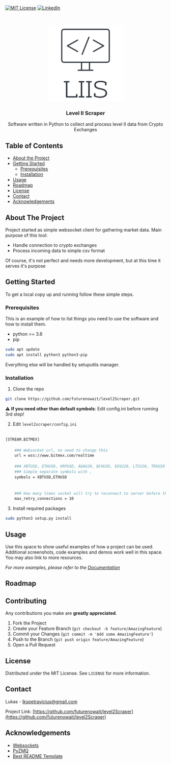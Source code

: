 
<!-- PROJECT SHIELDS -->
<!--
*** I'm using markdown "reference style" links for readability.
*** Reference links are enclosed in brackets [ ] instead of parentheses ( ).
*** See the bottom of this document for the declaration of the reference variables
*** for contributors-url, forks-url, etc. This is an optional, concise syntax you may use.
*** https://www.markdownguide.org/basic-syntax/#reference-style-links
-->
[![MIT License][license-shield]][license-url]
[![LinkedIn][linkedin-shield]][linkedin-url]



<!-- PROJECT LOGO -->
<br />
<p align="center">
  <a href="https://github.com/futurenowait/level2Scraper">
    <img src="img/logo.png" alt="Logo" width="240" height="240">
  </a>

  <h3 align="center">Level II Scraper</h3>

  <p align="center">
    Software written in Python to collect and process level II data from Crypto Exchanges
    
  </p>
</p>



<!-- TABLE OF CONTENTS -->
## Table of Contents

* [About the Project](#about-the-project)
* [Getting Started](#getting-started)
  * [Prerequisites](#prerequisites)
  * [Installation](#installation)
* [Usage](#usage)
* [Roadmap](#roadmap)
* [License](#license)
* [Contact](#contact)
* [Acknowledgements](#acknowledgements)



<!-- ABOUT THE PROJECT -->
## About The Project

Project started as simple websocket client for gathering market data. 
Main purpose of this tool:
* Handle connection to crypto exchanges
* Process incoming data to simple csv format

Of course, it's not perfect and needs more development, but at this time it serves it's purpose

<!-- GETTING STARTED -->
## Getting Started

To get a local copy up and running follow these simple steps.

### Prerequisites

This is an example of how to list things you need to use the software and how to install them.
* python >= 3.6
* pip
```sh
sudo apt update
sudo apt install python3 python3-pip
```

Everything else will be handled by setuputils manager.

### Installation
 
1. Clone the repo
```sh
git clone https://github.com/futurenowait/level2Scraper.git
```
:warning: **If you need other than default symbols**: Edit config.ini before running 3rd step!

2. Edit ```level2scraper/config.ini```
```sh

[STREAM.BITMEX]

    ### Websocket url, no need to change this
    url = wss://www.bitmex.com/realtime

    ### XBTUSD, ETHUSD, XRPUSD, ADAU20, BCHUSD, EOSU20, LTCU20, TRXU20 - Available symbols to choose from
    ### Simple separate symbols with ,
    symbols = XBTUSD,ETHUSD

    
    ### How many times socket will try to reconnect to server before throwing error
    max_retry_connections = 10

```
3. Install required packages
```sh
sudo python3 setup.py install
```


<!-- USAGE EXAMPLES -->
## Usage

Use this space to show useful examples of how a project can be used. Additional screenshots, code examples and demos work well in this space. You may also link to more resources.

_For more examples, please refer to the [Documentation](https://example.com)_



<!-- ROADMAP -->
## Roadmap





<!-- CONTRIBUTING -->
## Contributing

Any contributions you make are **greatly appreciated**.

1. Fork the Project
2. Create your Feature Branch (`git checkout -b feature/AmazingFeature`)
3. Commit your Changes (`git commit -m 'Add some AmazingFeature'`)
4. Push to the Branch (`git push origin feature/AmazingFeature`)
5. Open a Pull Request



<!-- LICENSE -->
## License

Distributed under the MIT License. See `LICENSE` for more information.



<!-- CONTACT -->
## Contact

Lukas - lkspetravicius@gmail.com

Project Link: [https://github.com/futurenowait/level2Scraper](https://github.com/futurenowait/level2Scraper)



<!-- ACKNOWLEDGEMENTS -->
## Acknowledgements
* [Websockets](https://github.com/aaugustin/websockets)
* [PyZMQ](https://github.com/zeromq/pyzmq)
* [Best README Template](https://github.com/othneildrew/Best-README-Template)





<!-- MARKDOWN LINKS & IMAGES -->
<!-- https://www.markdownguide.org/basic-syntax/#reference-style-links -->
[license-shield]: https://img.shields.io/github/license/othneildrew/Best-README-Template.svg?style=flat-square
[license-url]: https://github.com/futurenowait/level2Scraper/blob/master/LICENSE.txt
[linkedin-shield]: https://img.shields.io/badge/-LinkedIn-black.svg?style=flat-square&logo=linkedin&colorB=555
[linkedin-url]: https://www.linkedin.com/in/lukas-petravicius/
[product-screenshot]: images/screenshot.png
